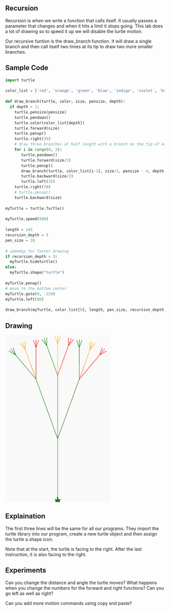## Recursion
Recursion is when we write a function that calls itself.  It usually passes a parameter that changes and when it hits a limit it stops going.  This lab does a lot of drawing so to speed it up we will disable the turtle motion.

Our recursive funtion is the draw_branch function.  It will draw a single branch and then call itself two times at its tip to draw two more smaller branches.

## Sample Code
```python
import turtle

color_list = ['red', 'orange', 'green', 'blue', 'indigo', 'violet', 'brown']

def draw_branch(turtle, color, size, pensize, depth):
  if depth > 1:
    turtle.pensize(pensize)
    turtle.pendown()
    turtle.color(color_list[depth])
    turtle.forward(size)
    turtle.penup()
    turtle.right(35)
    # draw three branches at half length with a branch on the tip of each branch 
    for i in range(0, 3):
       turtle.pendown()
       turtle.forward(size/2)
       turtle.penup()
       draw_branch(turtle, color_list[i-1], size/2, pensize - 4, depth - 1)
       turtle.backward(size/2)
       turtle.left(35)
    turtle.right(70)
    # turtle.penup()
    turtle.backward(size)
    
myTurtle = turtle.Turtle()

myTurtle.speed(500)

length = 143
recursion_depth = 5
pen_size = 20

# speedup for faster drawing
if recursion_depth > 3:
  myTurtle.hideturtle()
else:
  myTurtle.shape("turtle")
  
myTurtle.penup()
# move to the bottom center
myTurtle.goto(0, -220)
myTurtle.left(90)

draw_branch(myTurtle, color_list[0], length, pen_size, recursion_depth)

```
## Drawing
![](../img/fractle-tree.png)

## Explaination
The first three lines will be the same for all our programs.  They import the turtle library into our program, create a new turtle object and then assign the turtle a shape icon.

Note that at the start, the turtle is facing to the right.  After the last instruction, it is also facing to the right.

## Experiments
Can you change the distance and angle the turtle moves?  What happens when you change the numbers for the forward and right functions?  Can you go left as well as right?

Can you add more motion commands using copy and paste?